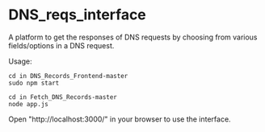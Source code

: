 # DNS_reqs_interface
A platform to get the responses of DNS requests by choosing from various fields/options in a DNS request.

Usage:

```
cd in DNS_Records_Frontend-master
sudo npm start
```

```
cd in Fetch_DNS_Records-master
node app.js
```

Open "http://localhost:3000/" in your browser to use the interface.
